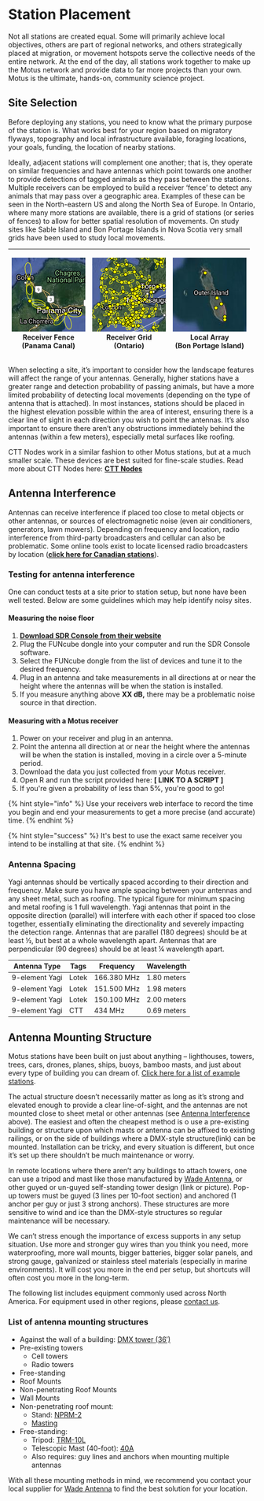 # Station Placement

Not all stations are created equal. Some will primarily achieve local objectives, others are part of regional networks, and others strategically placed at migration, or movement hotspots serve the collective needs of the entire network. At the end of the day, all stations work together to make up the Motus network and provide data to far more projects than your own. Motus is the ultimate, hands-on, community science project.

## Site Selection

Before deploying any stations, you need to know what the primary purpose of the station is. What works best for your region based on migratory flyways, topography and local infrastructure available, foraging locations, your goals, funding, the location of nearby stations.

Ideally, adjacent stations will complement one another; that is, they operate on similar frequencies and have antennas which point towards one another to provide detections of tagged animals as they pass between the stations. Multiple receivers can be employed to build a receiver ‘fence’ to detect any animals that may pass over a geographic area. Examples of these can be seen in the North-eastern US and along the North Sea of Europe. In Ontario, where many more stations are available, there is a grid of stations (or series of fences) to allow for better spatial resolution of movements. On study sites like Sable Island and Bon Portage Islands in Nova Scotia very small grids have been used to study local movements.

| <p><img src="../.gitbook/assets/receiver-fence.png" alt=""><br>Receiver Fence<br>(Panama Canal)</p> | <p><img src="../.gitbook/assets/receiver-grid.png" alt=""><br>Receiver Grid<br>(Ontario)</p> | <p><img src="../.gitbook/assets/image4.png" alt=""><br>Local Array<br>(Bon Portage Island)</p> |
| :-------------------------------------------------------------------------------------------------: | :------------------------------------------------------------------------------------------: | :--------------------------------------------------------------------------------------------: |

When selecting a site, it’s important to consider how the landscape features will affect the range of your antennas. Generally, higher stations have a greater range and detection probability of passing animals, but have a more limited probability of detecting local movements (depending on the type of antenna that is attached). In most instances, stations should be placed in the highest elevation possible within the area of interest, ensuring there is a clear line of sight in each direction you wish to point the antennas. It’s also important to ensure there aren’t any obstructions immediately behind the antennas (within a few meters), especially metal surfaces like roofing.

CTT Nodes work in a similar fashion to other Motus stations, but at a much smaller scale. These devices are best suited for fine-scale studies. Read more about CTT Nodes here: [**CTT Nodes**](https://celltracktech.com/products/tag-system/ctt-node/)

## Antenna Interference

Antennas can receive interference if placed too close to metal objects or other antennas, or sources of electromagnetic noise (even air conditioners, generators, lawn mowers). Depending on frequency and location, radio interference from third-party broadcasters and cellular can also be problematic. Some online tools exist to locate licensed radio broadcasters by location ([**click here for Canadian stations**](https://tafl.jonathanmorgan.net)).

### Testing for antenna interference

One can conduct tests at a site prior to station setup, but none have been well tested. Below are some guidelines which may help identify noisy sites.

#### Measuring the noise floor

1. ****[**Download SDR Console from their website**](https://www.sdr-radio.com/download)****
2. Plug the FUNcube dongle into your computer and run the SDR Console software.
3. Select the FUNcube dongle from the list of devices and tune it to the desired frequency.
4. Plug in an antenna and take measurements in all directions at or near the height where the antennas will be when the station is installed.
5. If you measure anything above **XX dB,** there may be a problematic noise source in that direction.

#### Measuring with a Motus receiver

1. Power on your receiver and plug in an antenna.
2. Point the antenna all direction at or near the height where the antennas will be when the station is installed, moving in a circle over a 5-minute period.
3. Download the data you just collected from your Motus receiver.
4. Open R and run the script provided here: **\[ LINK TO A SCRIPT ]**
5. If you're given a probability of less than 5%, you're good to go!

{% hint style="info" %}
Use your receivers web interface to record the time you begin and end your measurements to get a more precise (and accurate) time.
{% endhint %}

{% hint style="success" %}
It's best to use the exact same receiver you intend to be installing at that site.
{% endhint %}

### Antenna Spacing

Yagi antennas should be vertically spaced according to their direction and frequency. Make sure you have ample spacing between your antennas and any sheet metal, such as roofing. The typical figure for minimum spacing and metal roofing is 1 full wavelength. Yagi antennas that point in the opposite direction (parallel) will interfere with each other if spaced too close together, essentially eliminating the directionality and severely impacting the detection range. Antennas that are parallel (180 degrees) should be at least ½, but best at a whole wavelength apart. Antennas that are perpendicular (90 degrees) should be at least ¼ wavelength apart.

| **Antenna Type** | **Tags** | **Frequency** | **Wavelength** |
| ---------------- | -------- | ------------- | -------------- |
| 9-element Yagi   | Lotek    | 166.380 MHz   | 1.80 meters    |
| 9-element Yagi   | Lotek    | 151.500 MHz   | 1.98 meters    |
| 9-element Yagi   | Lotek    | 150.100 MHz   | 2.00 meters    |
| 9-element Yagi   | CTT      | 434 MHz       | 0.69 meters    |

## Antenna Mounting Structure

Motus stations have been built on just about anything – lighthouses, towers, trees, cars, drones, planes, ships, buoys, bamboo masts, and just about every type of building you can dream of. [Click here for a list of example stations](https://motus.org/selection-guide/station-examples).

The actual structure doesn’t necessarily matter as long as it’s strong and elevated enough to provide a clear line-of-sight, and the antennas are not mounted close to sheet metal or other antennas (see [Antenna Interference](station-placement.md#antenna-interference) above). The easiest and often the cheapest method is o use a pre-existing building or structure upon which masts or antenna can be affixed to existing railings, or on the side of buildings where a DMX-style structure(link) can be mounted. Installation can be tricky, and every situation is different, but once it’s set up there shouldn’t be much maintenance or worry.

In remote locations where there aren’t any buildings to attach towers, one can use a tripod and mast like those manufactured by [Wade Antenna](http://wadeantenna.com), or other guyed or un-guyed self-standing tower design (link or picture). Pop-up towers must be guyed (3 lines per 10-foot section) and anchored (1 anchor per guy or just 3 strong anchors). These structures are more sensitive to wind and ice than the DMX-style structures so regular maintenance will be necessary.

We can’t stress enough the importance of excess supports in any setup situation. Use more and stronger guy wires than you think you need, more waterproofing, more wall mounts, bigger batteries, bigger solar panels, and strong gauge, galvanized or stainless steel materials (especially in marine environments). It will cost you more in the end per setup, but shortcuts will often cost you more in the long-term.

The following list includes equipment commonly used across North America. For equipment used in other regions, please [contact us](mailto:motus@birdscanada.org).

### List of antenna mounting structures

* Against the wall of a building: [DMX tower (36′)](http://wadeantenna.com/product/36-foot-dmx-bracketed-tower/)
* Pre-existing towers
  * Cell towers
  * Radio towers
* Free-standing
* Roof Mounts
* Non-penetrating Roof Mounts
* Wall Mounts
* Non-penetrating roof mount:
  * Stand: [NPRM-2](http://wadeantenna.com/product/heavy-duty-non-penetrating-roof-mount/)
  * [Masting](http://wadeantenna.com/product/masting/)
* Free-standing:
  * Tripod: [TRM-10L](http://wadeantenna.com/product/10-foot-tripod/)
  * Telescopic Mast (40-foot): [40A](http://wadeantenna.com/product/1499/)
  * Also requires: guy lines and anchors when mounting multiple antennas

With all these mounting methods in mind, we recommend you contact your local supplier for [Wade Antenna](http://wadeantenna.com) to find the best solution for your location.
